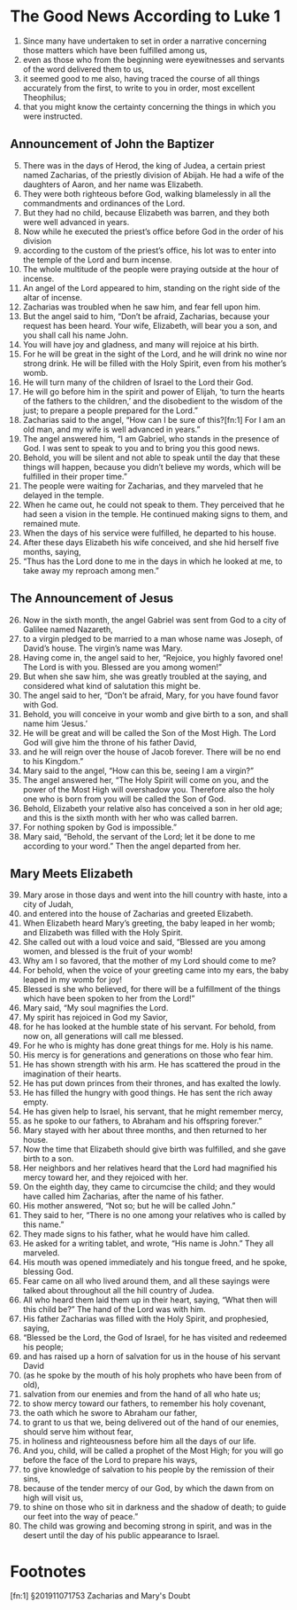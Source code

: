 
# The Good News According to Luke 1
1. Since many have undertaken to set in order a narrative concerning those matters which have been fulfilled among us, 
2. even as those who from the beginning were eyewitnesses and servants of the word delivered them to us, 
3. it seemed good to me also, having traced the course of all things accurately from the first, to write to you in order, most excellent Theophilus; 
4. that you might know the certainty concerning the things in which you were instructed.
## Announcement of John the Baptizer
5. There was in the days of Herod, the king of Judea, a certain priest named Zacharias, of the priestly division of Abijah. He had a wife of the daughters of Aaron, and her name was Elizabeth. 
6. They were both righteous before God, walking blamelessly in all the commandments and ordinances of the Lord. 
7. But they had no child, because Elizabeth was barren, and they both were well advanced in years. 
8. Now while he executed the priest’s office before God in the order of his division 
9. according to the custom of the priest’s office, his lot was to enter into the temple of the Lord and burn incense. 
 10. The whole multitude of the people were praying outside at the hour of incense. 
 11. An angel of the Lord appeared to him, standing on the right side of the altar of incense. 
 12. Zacharias was troubled when he saw him, and fear fell upon him. 
 13. But the angel said to him, “Don’t be afraid, Zacharias, because your request has been heard. Your wife, Elizabeth, will bear you a son, and you shall call his name John. 
 14. You will have joy and gladness, and many will rejoice at his birth. 
 15. For he will be great in the sight of the Lord, and he will drink no wine nor strong drink. He will be filled with the Holy Spirit, even from his mother’s womb. 
 16. He will turn many of the children of Israel to the Lord their God. 
 17. He will go before him in the spirit and power of Elijah, ‘to turn the hearts of the fathers to the children,’ and the disobedient to the wisdom of the just; to prepare a people prepared for the Lord.” 
 18. Zacharias said to the angel, “How can I be sure of this?[fn:1] For I am an old man, and my wife is well advanced in years.” 
 19. The angel answered him, “I am Gabriel, who stands in the presence of God. I was sent to speak to you and to bring you this good news. 
 20. Behold, you will be silent and not able to speak until the day that these things will happen, because you didn’t believe my words, which will be fulfilled in their proper time.” 
 21. The people were waiting for Zacharias, and they marveled that he delayed in the temple. 
 22. When he came out, he could not speak to them. They perceived that he had seen a vision in the temple. He continued making signs to them, and remained mute. 
 23. When the days of his service were fulfilled, he departed to his house. 
 24. After these days Elizabeth his wife conceived, and she hid herself five months, saying, 
 25. “Thus has the Lord done to me in the days in which he looked at me, to take away my reproach among men.” 
## The Announcement of Jesus
 26. Now in the sixth month, the angel Gabriel was sent from God to a city of Galilee named Nazareth, 
 27. to a virgin pledged to be married to a man whose name was Joseph, of David’s house. The virgin’s name was Mary. 
 28. Having come in, the angel said to her, “Rejoice, you highly favored one! The Lord is with you. Blessed are you among women!” 
 29. But when she saw him, she was greatly troubled at the saying, and considered what kind of salutation this might be. 
 30. The angel said to her, “Don’t be afraid, Mary, for you have found favor with God. 
 31. Behold, you will conceive in your womb and give birth to a son, and shall name him ‘Jesus.’ 
 32. He will be great and will be called the Son of the Most High. The Lord God will give him the throne of his father David, 
 33. and he will reign over the house of Jacob forever. There will be no end to his Kingdom.” 
 34. Mary said to the angel, “How can this be, seeing I am a virgin?” 
 35. The angel answered her, “The Holy Spirit will come on you, and the power of the Most High will overshadow you. Therefore also the holy one who is born from you will be called the Son of God. 
 36. Behold, Elizabeth your relative also has conceived a son in her old age; and this is the sixth month with her who was called barren. 
 37. For nothing spoken by God is impossible.” 
 38. Mary said, “Behold, the servant of the Lord; let it be done to me according to your word.” Then the angel departed from her. 
## Mary Meets Elizabeth
 39. Mary arose in those days and went into the hill country with haste, into a city of Judah, 
 40. and entered into the house of Zacharias and greeted Elizabeth. 
 41. When Elizabeth heard Mary’s greeting, the baby leaped in her womb; and Elizabeth was filled with the Holy Spirit. 
 42. She called out with a loud voice and said, “Blessed are you among women, and blessed is the fruit of your womb! 
 43. Why am I so favored, that the mother of my Lord should come to me? 
 44. For behold, when the voice of your greeting came into my ears, the baby leaped in my womb for joy! 
 45. Blessed is she who believed, for there will be a fulfillment of the things which have been spoken to her from the Lord!” 
 46. Mary said, “My soul magnifies the Lord. 
 47. My spirit has rejoiced in God my Savior, 
 48. for he has looked at the humble state of his servant. For behold, from now on, all generations will call me blessed. 
 49. For he who is mighty has done great things for me. Holy is his name. 
 50. His mercy is for generations and generations on those who fear him. 
 51. He has shown strength with his arm. He has scattered the proud in the imagination of their hearts. 
 52. He has put down princes from their thrones, and has exalted the lowly. 
 53. He has filled the hungry with good things. He has sent the rich away empty. 
 54. He has given help to Israel, his servant, that he might remember mercy, 
 55. as he spoke to our fathers, to Abraham and his offspring forever.” 
 56. Mary stayed with her about three months, and then returned to her house. 
 57. Now the time that Elizabeth should give birth was fulfilled, and she gave birth to a son. 
 58. Her neighbors and her relatives heard that the Lord had magnified his mercy toward her, and they rejoiced with her. 
 59. On the eighth day, they came to circumcise the child; and they would have called him Zacharias, after the name of his father. 
 60. His mother answered, “Not so; but he will be called John.” 
 61. They said to her, “There is no one among your relatives who is called by this name.” 
 62. They made signs to his father, what he would have him called. 
 63. He asked for a writing tablet, and wrote, “His name is John.” They all marveled. 
 64. His mouth was opened immediately and his tongue freed, and he spoke, blessing God. 
 65. Fear came on all who lived around them, and all these sayings were talked about throughout all the hill country of Judea. 
 66. All who heard them laid them up in their heart, saying, “What then will this child be?” The hand of the Lord was with him. 
 67. His father Zacharias was filled with the Holy Spirit, and prophesied, saying, 
 68. “Blessed be the Lord, the God of Israel, for he has visited and redeemed his people; 
 69. and has raised up a horn of salvation for us in the house of his servant David 
 70. (as he spoke by the mouth of his holy prophets who have been from of old), 
 71. salvation from our enemies and from the hand of all who hate us; 
 72. to show mercy toward our fathers, to remember his holy covenant, 
 73. the oath which he swore to Abraham our father, 
 74. to grant to us that we, being delivered out of the hand of our enemies, should serve him without fear, 
 75. in holiness and righteousness before him all the days of our life. 
 76. And you, child, will be called a prophet of the Most High; for you will go before the face of the Lord to prepare his ways, 
 77. to give knowledge of salvation to his people by the remission of their sins, 
 78. because of the tender mercy of our God, by which the dawn from on high will visit us, 
 79. to shine on those who sit in darkness and the shadow of death; to guide our feet into the way of peace.” 
 80. The child was growing and becoming strong in spirit, and was in the desert until the day of his public appearance to Israel. 

# Footnotes

[fn:1] §201911071753 Zacharias and Mary's Doubt  
